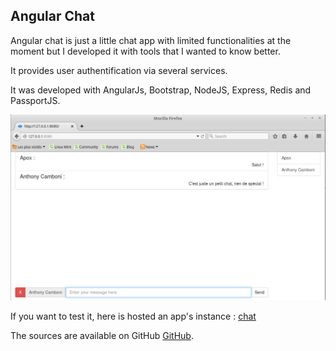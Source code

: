 ## Angular Chat

Angular chat is just a little chat app with limited functionalities at the moment but I developed it with tools that I wanted to know better.

It provides user authentification via several services.

It was developed with AngularJs, Bootstrap, NodeJS, Express, Redis and PassportJS.

![chat](/public/images/chat.png)

If you want to test it, here is hosted an app's instance : [chat](http://chat.apox.fr)

The sources are available on GitHub [GitHub](https://github.com/antca/angular-chat).